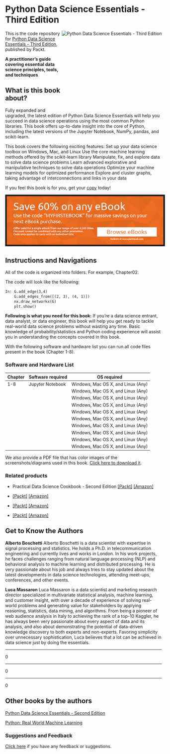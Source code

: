 # Python Data Science Essentials - Third Edition

<a href="https://www.packtpub.com/big-data-and-business-intelligence/python-data-science-essentials-third-edition?utm_source=github&utm_medium=repository&utm_campaign=9781789537864 "><img src="https://d1ldz4te4covpm.cloudfront.net/sites/default/files/imagecache/ppv4_main_book_cover/cover%20-%20Copy_11446.png" alt="Python Data Science Essentials - Third Edition" height="256px" align="right"></a>

This is the code repository for [Python Data Science Essentials - Third Edition](https://www.packtpub.com/big-data-and-business-intelligence/python-data-science-essentials-third-edition?utm_source=github&utm_medium=repository&utm_campaign=9781789537864 ), published by Packt.

**A practitioner’s guide covering essential data science principles, tools, and techniques**

## What is this book about?
Fully expanded and upgraded, the latest edition of Python Data Science Essentials will help you succeed in data science operations using the most common Python libraries. This book offers up-to-date insight into the core of Python, including the latest versions of the Jupyter Notebook, NumPy, pandas, and scikit-learn.

This book covers the following exciting features:
Set up your data science toolbox on Windows, Mac, and Linux 
Use the core machine learning methods offered by the scikit-learn library 
Manipulate, fix, and explore data to solve data science problems 
Learn advanced explorative and manipulative techniques to solve data operations 
Optimize your machine learning models for optimized performance 
Explore and cluster graphs, taking advantage of interconnections and links in your data 

If you feel this book is for you, get your [copy](https://www.amazon.com/dp/178953786X) today!

<a href="https://www.packtpub.com/?utm_source=github&utm_medium=banner&utm_campaign=GitHubBanner"><img src="https://raw.githubusercontent.com/PacktPublishing/GitHub/master/GitHub.png" 
alt="https://www.packtpub.com/" border="5" /></a>

## Instructions and Navigations
All of the code is organized into folders. For example, Chapter02.

The code will look like the following:
```
In: G.add_edge(3,4)
    G.add_edges_from([(2, 3), (4, 1)])
    nx.draw_networkx(G)
    plt.show()  
```

**Following is what you need for this book:**
If you’re a data science entrant, data analyst, or data engineer, this book will help you get ready to tackle real-world data science problems without wasting any time. Basic knowledge of probability/statistics and Python coding experience will assist you in understanding the concepts covered in this book.

With the following software and hardware list you can run all code files present in the book (Chapter 1-8).
### Software and Hardware List
| Chapter | Software required | OS required |
| -------- | ------------------------------------ | ----------------------------------- |
| 1-8 | Jupyter Notebook | Windows, Mac OS X, and Linux (Any) |
|  |  | Windows, Mac OS X, and Linux (Any) |
|  |  | Windows, Mac OS X, and Linux (Any) |
|  |  | Windows, Mac OS X, and Linux (Any) |
|  |  | Windows, Mac OS X, and Linux (Any) |
|  |  | Windows, Mac OS X, and Linux (Any) |
|  |  | Windows, Mac OS X, and Linux (Any) |
|  |  | Windows, Mac OS X, and Linux (Any) |
|  |  | Windows, Mac OS X, and Linux (Any) |
|  |  | Windows, Mac OS X, and Linux (Any) |

We also provide a PDF file that has color images of the screenshots/diagrams used in this book. [Click here to download it](http://www.packtpub.com/sites/default/files/downloads/9781789537864_ColorImages.pdf).

### Related products
* Practical Data Science Cookbook - Second Edition [[Packt]](https://www.packtpub.com/big-data-and-business-intelligence/practical-data-science-cookbook-second-edition?utm_source=github&utm_medium=repository&utm_campaign=9781787129627 ) [[Amazon]](https://www.amazon.com/dp/1787129624)

*  [[Packt]](https://www.packtpub.com/big-data-and-business-intelligence/python-machine-learning-example?utm_source=github&utm_medium=repository&utm_campaign=) [[Amazon]](https://www.amazon.com/dp/1783553111)

*  [[Packt]]() [[Amazon]](https://www.amazon.com/dp/)

*  [[Packt]]() [[Amazon]](https://www.amazon.com/dp/)

## Get to Know the Authors
**Alberto Boschetti**
Alberto Boschetti is a data scientist with expertise in signal processing and statistics. He holds a Ph.D. in telecommunication engineering and currently lives and works in London. In his work projects, he faces challenges ranging from natural language processing (NLP) and behavioral analysis to machine learning and distributed processing. He is very passionate about his job and always tries to stay updated about the latest developments in data science technologies, attending meet-ups, conferences, and other events.

**Luca Massaron**
Luca Massaron is a data scientist and marketing research director specialized in multivariate statistical analysis, machine learning, and customer insight, with over a decade of experience of solving real-world problems and generating value for stakeholders by applying reasoning, statistics, data mining, and algorithms. From being a pioneer of web audience analysis in Italy to achieving the rank of a top-10 Kaggler, he has always been very passionate about every aspect of data and its analysis, and also about demonstrating the potential of data-driven knowledge discovery to both experts and non-experts. Favoring simplicity over unnecessary sophistication, Luca believes that a lot can be achieved in data science just by doing the essentials.

****
0

****
0

****
0

## Other books by the authors
[](https://www.packtpub.com/big-data-and-business-intelligence/python-data-science-essentials?utm_source=github&utm_medium=repository&utm_campaign=)

[](https://www.packtpub.com/big-data-and-business-intelligence/regression-analysis-python?utm_source=github&utm_medium=repository&utm_campaign=)

[](https://www.packtpub.com/big-data-and-business-intelligence/large-scale-machine-learning-python?utm_source=github&utm_medium=repository&utm_campaign=)

[Python Data Science Essentials - Second Edition](https://www.packtpub.com/big-data-and-business-intelligence/python-data-science-essentials-second-edition?utm_source=github&utm_medium=repository&utm_campaign=9781786462138 )

[Python: Real World Machine Learning](https://www.packtpub.com/big-data-and-business-intelligence/python-real-world-machine-learning?utm_source=github&utm_medium=repository&utm_campaign=9781787123212 )

### Suggestions and Feedback
[Click here](https://docs.google.com/forms/d/e/1FAIpQLSdy7dATC6QmEL81FIUuymZ0Wy9vH1jHkvpY57OiMeKGqib_Ow/viewform) if you have any feedback or suggestions.


